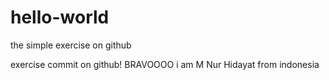 # hello-world
the simple exercise on github

exercise commit on github! BRAVOOOO
i am M Nur Hidayat from indonesia
